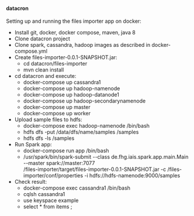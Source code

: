 #### datacron

Setting up and running the files importer app on docker:
- Install git, docker, docker compose, maven, java 8
- Clone datacron project
- Clone spark, cassandra, hadoop images as described in docker-compose.yml
- Create files-importer-0.0.1-SNAPSHOT.jar:
  - cd datacron/files-importer
  - mvn clean install
- cd datacron and execute:
  - docker-compose up cassandra1
  - docker-compose up hadoop-namenode
  - docker-compose up hadoop-datanode1
  - docker-compose up hadoop-secondarynamenode
  - docker-compose up master
  - docker-compose up worker
- Upload sample files to hdfs:
  - docker-compose exec hadoop-namenode /bin/bash
  - hdfs dfs -put /data/dfs/name/samples /samples
  - hdfs dfs -ls /samples
- Run Spark app:
  - docker-compose run app /bin/bash
  - /usr/spark/bin/spark-submit 
     --class de.fhg.iais.spark.app.main.Main 
     --master spark://master:7077  
     /files-importer/target/files-importer-0.0.1-SNAPSHOT.jar 
     -c /files-importer/conf/properties 
     -i hdfs://hdfs-namenode:9000/samples
- Check result:
   - docker-compose exec cassandra1 /bin/bash
   - cqlsh cassandra1
   - use keyspace example
   - select * from items ;
